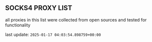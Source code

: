 ## SOCKS4 PROXY LIST

all proxies in this list were collected from open sources and tested for functionality

last update: `2025-01-17 04:03:54.898759+00:00`